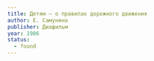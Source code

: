 ```yaml
---
title: Детям — о правилах дорожного движения
author: Е. Самунина
publisher: Диафильм
year: 1986
status:
  - found
---
```

